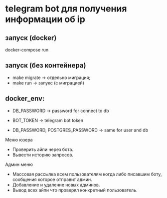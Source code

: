 # telegram bot для получения информации об ip

## запуск (docker)
docker-compose run

## запуск (без контейнера)
* make migrate -> отдельно миграция;
* make run -> запукс (с миграцией)

## docker_env:
* DB_PASSWORD -> password for connect to db
* BOT_TOKEN -> telegram bot token

* DB_PASSWORD, POSTGRES_PASSWORD -> same for user and db

Меню юзера
- Проверить айпи через бота.
- Вывести историю запросов.

Админ меню
- Массовая рассылка всем пользователям когда либо писавшим боту, сообщения которое отправит админ.
- Добавление и удаление новых админов.
- Вывод всех айпи что проверял конкретный пользователь.

